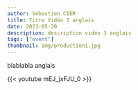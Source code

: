 ```yaml
---
author: Sébastien CIER
title: Titre Vidéo 3 anglais
date: 2023-05-20
description: description vidéo 3 anglais
tags: ["event"]
thumbnail: img/production1.jpg
---
```


blablabla anglais


{{< youtube mEJ_jxFJU_0 >}}


